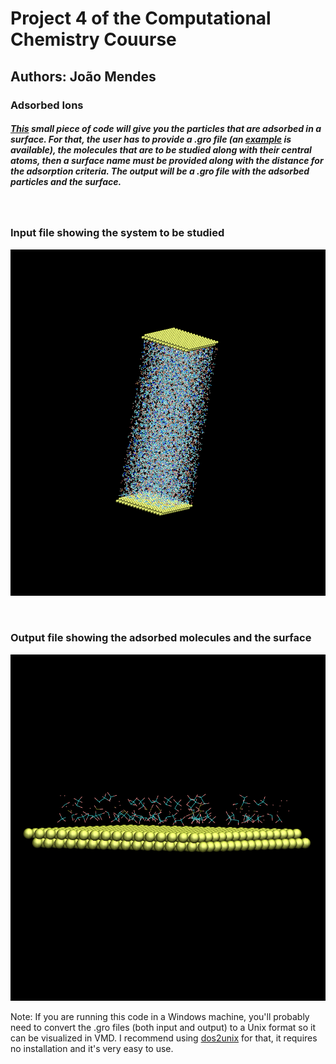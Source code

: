 # Project 4 of the Computational Chemistry Couurse

## Authors: João Mendes

### Adsorbed Ions

##### [This](https://github.com/LucasEspargueta/QC2023/blob/main/Proj4/main.py) small piece of code  will give you the particles that are adsorbed in a surface. For that, the user has to provide a .gro file (an [example](https://github.com/LucasEspargueta/QC2023/blob/main/Proj4/Cell_FAP50_12.00_0.gro) is available), the molecules that are to be studied along with their central atoms, then a surface name must be provided along with the distance for the adsorption criteria. The output will be a .gro file with the adsorbed particles and the surface.


<p>&nbsp;</p>

### Input file showing the system to be studied

![original.bmp](./assets/original.bmp "Original .gro file")

<p>&nbsp;</p>

### Output file showing the adsorbed molecules and the surface

![adsorved.bmp](./assets/adsorved.bmp "Adsorved .gro file")

Note: If you are running this code in a Windows machine, you'll probably need to convert the .gro files (both input and output) to a Unix format so it can be visualized in VMD. I recommend using [dos2unix](https://dos2unix.sourceforge.io/) for that, it requires no installation and it's very easy to use.
